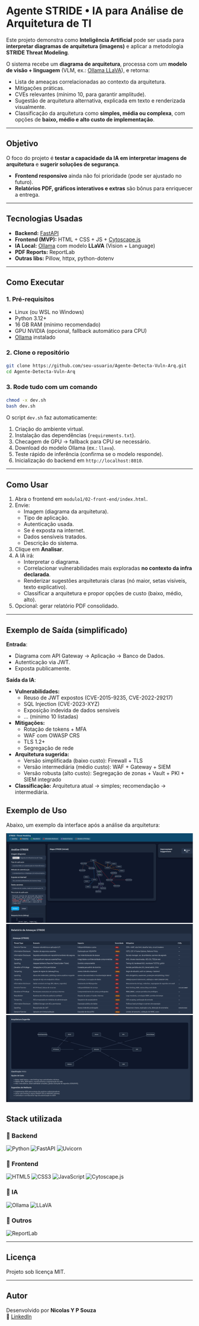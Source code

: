 # Agente STRIDE • IA para Análise de Arquitetura de TI  

Este projeto demonstra como **Inteligência Artificial** pode ser usada para **interpretar diagramas de arquitetura (imagens)** e aplicar a metodologia **STRIDE Threat Modeling**.  

O sistema recebe um **diagrama de arquitetura**, processa com um **modelo de visão + linguagem** (VLM, ex.: [Ollama LLaVA](https://ollama.com)), e retorna:  
- Lista de ameaças correlacionadas ao contexto da arquitetura.  
- Mitigações práticas.  
- CVEs relevantes (mínimo 10, para garantir amplitude).  
- Sugestão de arquitetura alternativa, explicada em texto e renderizada visualmente.  
- Classificação da arquitetura como **simples, média ou complexa**, com opções de **baixo, médio e alto custo de implementação**.  

---

## Objetivo

O foco do projeto é **testar a capacidade da IA em interpretar imagens de arquitetura** e **sugerir soluções de segurança**.  
- **Frontend responsivo** ainda não foi prioridade (pode ser ajustado no futuro).  
- **Relatórios PDF, gráficos interativos e extras** são bônus para enriquecer a entrega.

---

##  Tecnologias Usadas

- **Backend:** [FastAPI](https://fastapi.tiangolo.com/)  
- **Frontend (MVP):** HTML + CSS + JS + [Cytoscape.js](https://js.cytoscape.org/)  
- **IA Local:** [Ollama](https://ollama.com/) com modelo **LLaVA** (Vision + Language)  
- **PDF Reports:** ReportLab  
- **Outras libs:** Pillow, httpx, python-dotenv  

---

## Como Executar

### 1. Pré-requisitos
- Linux (ou WSL no Windows)  
- Python 3.12+  
- 16 GB RAM (mínimo recomendado)  
- GPU NVIDIA (opcional, fallback automático para CPU)  
- [Ollama](https://ollama.com/download) instalado  

### 2. Clone o repositório
```bash
git clone https://github.com/seu-usuario/Agente-Detecta-Vuln-Arq.git
cd Agente-Detecta-Vuln-Arq
```

### 3. Rode tudo com **um comando**
```bash
chmod -x dev.sh
bash dev.sh
```

O script `dev.sh` faz automaticamente:  
1. Criação do ambiente virtual.  
2. Instalação das dependências (`requirements.txt`).  
3. Checagem de GPU → fallback para CPU se necessário.  
4. Download do modelo Ollama (ex.: `llava`).  
5. Teste rápido de inferência (confirma se o modelo responde).  
6. Inicialização do backend em `http://localhost:8010`.  

---

## Como Usar

1. Abra o frontend em `modulo1/02-front-end/index.html`.  
2. Envie:  
   - Imagem (diagrama da arquitetura).  
   - Tipo de aplicação.  
   - Autenticação usada.  
   - Se é exposta na internet.  
   - Dados sensíveis tratados.  
   - Descrição do sistema.  
3. Clique em **Analisar**.  
4. A IA irá:  
   - Interpretar o diagrama.  
   - Correlacionar vulnerabilidades mais exploradas **no contexto da infra declarada**.  
   - Renderizar sugestões arquiteturais claras (nó maior, setas visíveis, texto explicativo).  
   - Classificar a arquitetura e propor opções de custo (baixo, médio, alto).  
5. Opcional: gerar relatório PDF consolidado.  

---

## Exemplo de Saída (simplificado)

**Entrada**:  
- Diagrama com API Gateway → Aplicação → Banco de Dados.  
- Autenticação via JWT.  
- Exposta publicamente.  

**Saída da IA**:  
- **Vulnerabilidades:**  
  - Reuso de JWT expostos (CVE-2015-9235, CVE-2022-29217)  
  - SQL Injection (CVE-2023-XYZ)  
  - Exposição indevida de dados sensíveis  
  - … (mínimo 10 listadas)  
- **Mitigações:**  
  - Rotação de tokens + MFA  
  - WAF com OWASP CRS  
  - TLS 1.2+  
  - Segregação de rede  
- **Arquitetura sugerida:**  
  - Versão simplificada (baixo custo): Firewall + TLS  
  - Versão intermediária (médio custo): WAF + Gateway + SIEM  
  - Versão robusta (alto custo): Segregação de zonas + Vault + PKI + SIEM integrado  
- **Classificação:** Arquitetura atual → simples; recomendação → intermediária.  

## Exemplo de Uso

Abaixo, um exemplo da interface após a análise da arquitetura:


![Exemplo da ferramenta](imagens/image.png)
![Exemplo da ferramenta](imagens/image-1.png)
![Exemplo da ferramenta](imagens/image-2.png)


## Stack utilizada

### 🔹 Backend
![Python](https://img.shields.io/badge/Python-3776AB?style=for-the-badge&logo=python&logoColor=white)
![FastAPI](https://img.shields.io/badge/FastAPI-009688?style=for-the-badge&logo=fastapi&logoColor=white)
![Uvicorn](https://img.shields.io/badge/Uvicorn-4B8BBE?style=for-the-badge&logo=python&logoColor=white)

### 🔹 Frontend
![HTML5](https://img.shields.io/badge/HTML5-E34F26?style=for-the-badge&logo=html5&logoColor=white)
![CSS3](https://img.shields.io/badge/CSS3-1572B6?style=for-the-badge&logo=css3&logoColor=white)
![JavaScript](https://img.shields.io/badge/JavaScript-F7DF1E?style=for-the-badge&logo=javascript&logoColor=black)
![Cytoscape.js](https://img.shields.io/badge/Cytoscape.js-1572B6?style=for-the-badge&logo=databricks&logoColor=white)

### 🔹 IA
![Ollama](https://img.shields.io/badge/Ollama-000000?style=for-the-badge&logo=ollama&logoColor=white)
![LLaVA](https://img.shields.io/badge/LLaVA-FF6F00?style=for-the-badge&logo=tensorflow&logoColor=white)

### 🔹 Outros
![ReportLab](https://img.shields.io/badge/ReportLab-CC0000?style=for-the-badge&logo=adobeacrobatreader&logoColor=white)

---

## Licença
Projeto sob licença MIT.  

---


## Autor

Desenvolvido por **Nicolas Y P Souza**  
🔗 [LinkedIn](https://www.linkedin.com/in/nicolas-y-p-souza/)
